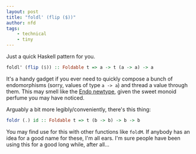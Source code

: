 ```yaml
---
layout: post
title: "foldl' (flip ($))"
author: nfd
tags:
    - technical
    - tiny
---
```

Just a quick Haskell pattern for you.

```hs
foldl' (flip ($)) :: Foldable t => a -> t (a -> a) -> a
```
It's a handy gadget if you ever need to quickly compose a bunch of
endomorphisms (sorry, values of type `a -> a`) and thread a value through them.
This may smell like the 
[Endo newtype](https://hackage.haskell.org/package/base-4.8.2.0/docs/Data-Monoid.html#t:Endo),
given the sweet monoid perfume you may have noticed.

Arguably a bit more legibly/conveniently, there's this thing:
```hs
foldr (.) id :: Foldable t => t (b -> b) -> b -> b
```

You may find use for this with other functions like `foldM`.
If anybody has an idea for a good name for these, I'm all ears.
I'm sure people have been using this for a good long while, after all...

